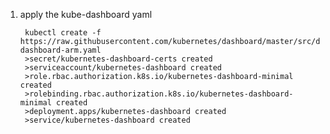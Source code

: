 1. apply the kube-dashboard yaml

        kubectl create -f https://raw.githubusercontent.com/kubernetes/dashboard/master/src/deploy/recommended/kubernetes-dashboard-arm.yaml
        >secret/kubernetes-dashboard-certs created
        >serviceaccount/kubernetes-dashboard created
        >role.rbac.authorization.k8s.io/kubernetes-dashboard-minimal created
        >rolebinding.rbac.authorization.k8s.io/kubernetes-dashboard-minimal created
        >deployment.apps/kubernetes-dashboard created
        >service/kubernetes-dashboard created
<!--stackedit_data:
eyJoaXN0b3J5IjpbLTE3MDA5NjAwMjBdfQ==
-->